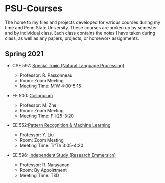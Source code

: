 # PSU-Courses
The home to my files and projects developed for various courses during my time and Penn State University. These courses are broken up by semester and by individual class. Each class contains the notes I have taken during class, as well as any papers, projects, or homework assignments.

## Spring 2021
* CSE 597: [Special Topic (Natural Language Processing)](https://github.com/jzaunegger/PSU-Courses/tree/master/Spring-2021/CSE-597)
  * Professor: R. Passonneau
  * Room: Zoom Meeting
  * Meeting Time: M/W 4:00-5:15 
  
* EE 500: [Colloquium](https://github.com/jzaunegger/PSU-Courses/tree/master/Spring-2021/EE-500)
  * Professor: M. Zhu
  * Room: Zoom Meeting
  * Meeting Time: F 1:25-3:20
  
* EE 552:[Pattern Recognition & Machine Learning](https://github.com/jzaunegger/PSU-Courses/tree/master/Spring-2021/EE-552)
  * Professor: Y. Liu
  * Room: Zoom Meeting
  * Meeting Time: Tr/Th 3:05-4:20
  
* EE 596: [Independent Study (Research Emmersion)](https://github.com/jzaunegger/PSU-Courses/tree/master/Spring-2021/EE-596)
  * Professor: R. Narayanan
  * Room: By Appointment
  * Meeting Time: TBD

